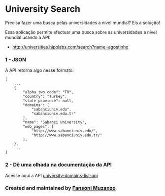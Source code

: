 # University Search

Precisa fazer uma busca pelas universidades a nível mundial? Eis a solução!

Essa aplicação permite efectuar uma busca sobre as universidades a nível mundial usando a API:
- http://universities.hipolabs.com/search?name=agostinho

### 1 - JSON

A API retorna algo nesse formato:

    [
    	...
    	{
    	    "alpha_two_code": "TR",
    	    "country": "Turkey",
    	    "state-province": null,
    	    "domains": [
    	        "sabanciuniv.edu",
    	        "sabanciuniv.edu.tr"
    	    ],
    	    "name": "Sabanci University",
    	    "web_pages": [
    	        "http://www.sabanciuniv.edu/",
    	        "http://www.sabanciuniv.edu.tr/"
    	    ],
    	},
    	...
    ]


### 2 - Dê uma olhada na documentação da API

Acesse aqui a API [university-domains-list-api](https://github.com/Hipo/university-domains-list-api)

### Created and maintained by [Fansoni Muzanzo](https://github.com/Fansoni)